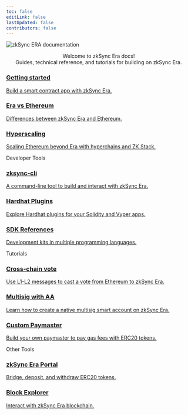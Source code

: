 ```yaml
---
toc: false
editLink: false
lastUpdated: false
contributors: false
---
```


<div>
   <div >
      <div class="landing">
         <div>
         <div class="hero-img">
            <img  src="/era-dark.svg" 
                  alt="zkSync ERA documentation"
            >
         </div>
         <p class="intro-text" style="text-align:center">Welcome to zkSync Era docs!
         <br>Guides, technical reference, and tutorials for building on zkSync Era.</p>
         </div>
      </div>
   </div>
</div>
<section>

  <div class="card-container">
    <a href="./dev/building-on-zksync/hello-world.html" class="card">
      <div class="content">
        <h3>Getting started</h3>
        <p>Build a smart contract app with zkSync Era.</p>
      </div>
    </a>
    <a href="./reference/architecture/differences-with-ethereum.html" class="card">
         <div class="content">
            <h3>Era vs Ethereum</h3>
            <p>Differences between zkSync Era and Ethereum.</p>
         </div>
    </a>
    <a href="./reference/concepts/hyperscaling.html" class="card">
      <div class="content">
        <h3>Hyperscaling</h3>
        <p>Scaling Ethereum beyond Era with hyperchains and ZK Stack.</p>
      </div>
    </a>
  </div>
</section>
<div class="cards-heading">
   <span class="title-section">Developer Tools</span>
</div>
<section>
  <div class="card-container">
  
   <a href="./tools/zksync-cli" class="card">
      <div class="content">
        <h3>zksync-cli</h3>
        <p>A command-line tool to build and interact with zkSync Era.</p>
      </div>
    </a>
   <a href="./tools/hardhat" class="card">
      <div class="content">
        <h3>Hardhat Plugins</h3>
        <p>Explore Hardhat plugins for your Solidity and Vyper apps. </p>
      </div>
    </a>
    <a href="./api/" class="card">
      <div class="content">
        <h3>SDK References</h3>
        <p>Development kits in multiple programming languages.</p>
      </div>
    </a>
  </div>
</section>
<div class="cards-heading">
   <span class="title-section">Tutorials</span>
</div>
<section>
  <div class="card-container">
   <a href="./dev/tutorials/cross-chain-tutorial.html" class="card">
      <div class="content">
        <h3>Cross-chain vote</h3>
        <p>Use L1-L2 messages to cast a vote from Ethereum to zkSync Era.</p>
      </div>
   </a>
   <a href="./dev/tutorials/custom-aa-tutorial.html" class="card">
      <div class="content">
        <h3>Multisig with AA</h3>
        <p>Learn how to create a native multisig smart account on zkSync Era.</p>
      </div>
   </a>
   <a href="./dev/tutorials/custom-paymaster-tutorial.html" class="card">
         <div class="content">
            <h3>Custom Paymaster</h3>
            <p>Build your own paymaster to pay gas fees with ERC20 tokens.</p>
         </div>
    </a>
  </div>
</section>
<div class="cards-heading">
   <span class="title-section">Other Tools</span>
</div>
<section>
  <div class="card-container">
   <a href="https://portal.zksync.io/" class="card">
      <div class="content">
        <h3>zkSync Era Portal</h3>
        <p>Bridge, deposit, and withdraw ERC20 tokens.</p>
      </div>
   </a>
   <a href="./api/tools/block-explorer/intro.html" class="card">
      <div class="content">
        <h3>Block Explorer</h3>
        <p>Interact with zkSync Era blockchain. </p>
      </div>
   </a>
  
  </div>
</section>

